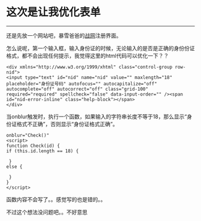 # 这次是让我优化表单 #
***
还是先放一个网站吧，暴雪爸爸的[战网](https://www.battlenet.com.cn/account/zh/creation/tos.html)注册界面。

怎么说呢，第一个输入框，输入身份证的时候，无论输入的是否是正确的身份份证格式，都不会出现任何提示，我觉得这里的html代码可以优化一下？？

	<div xmlns="http://www.w3.org/1999/xhtml" class="control-group row-nid">
	<input type="text" id="nid" name="nid" value="" maxlength="18" placeholder="身份证号码" autofocus="" autocapitalize="off" autocomplete="off" autocorrect="off" class="grid-100" required="required" spellcheck="false" data-input-order="" /><span id="nid-error-inline" class="help-block"></span>
	</div>

当onblur触发时，执行一个函数，如果输入的字符串长度不等于18，那么显示“身份证格式不正确”，否则显示“身份证格式正确”。

	onblur="Check()"
	<script>
	function Check(id) {
    if (this.id.length == 18) {
        
     }
    else {

     }
	}
	</script>

函数内容不会写了。。感觉写的也是错的。。

不过这个想法没问题吧。。不好意思
